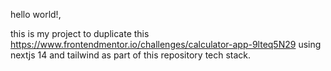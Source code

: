 hello world!,

this is my project to duplicate this https://www.frontendmentor.io/challenges/calculator-app-9lteq5N29
using nextjs 14 and tailwind as part of this repository tech stack.